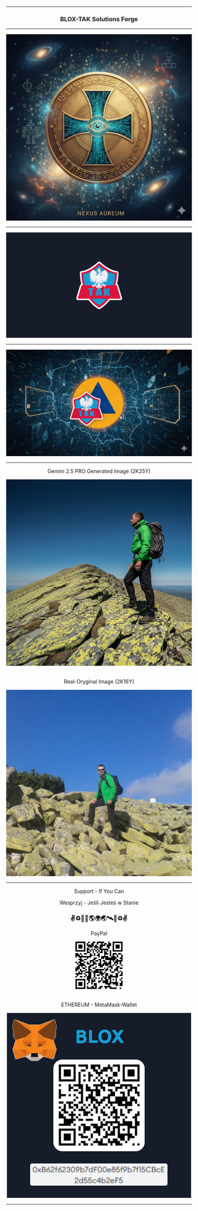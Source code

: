 <hr>

<div align="center"> 
  
  ###  BLOX-TAK Solutions Forge

</div>

<hr>

<div align="center">  

  <img src="NEXUS-AUREUM.jpg" width="" height=""/>

</div>

<hr>

<div align="center">  

  <img src="BLOX-TAK_SF_WP.png" width="" height=""/>

</div>

<hr>

<div align="center">  

  <img src="Gemini_Generated_Image_r80sijr80sijr80s.png" width="" height=""/>

</div>

<hr>

<div align="center">

  Gemini 2.5 PRO Generated Image (2K25Y)
  
  <img src="Gemini_Generated_Image_qybg50qybg50qybg.jpeg" width="" height=""/>

  <br>
  <br>

  Real-Oryginal Image (2K16Y)

  <img src="Real-Oryginal.jpg" width="" height=""/>

</div>

<hr>

<div align="center"> 

  Support - If You Can
  
  Wesprzyj - Jeśli Jesteś w Stanie

  ### ✌♻️🌌🚀🌎🌍🌏🛰🌌♻️✌

  PayPal

  <img src="QRPAYPAL.png" width="" height=""/>

  <br>
  <br>

  ETHEREUM - MetaMask-Wallet

  <img src="MetaMask-Wallet-500x500.png" width="" height=""/>
  
</div>

<hr>
